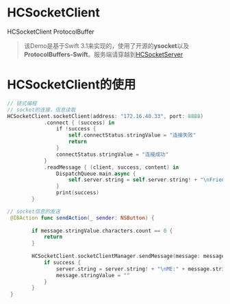 # HCSocketClient
HCSocketClient ProtocolBuffer

> 该Demo是基于Swift 3.1来实现的，使用了开源的**ysocket**以及**ProtocolBuffers-Swift**。服务端请穿越到[HCSocketServer](https://github.com/HC1058503505/HCSocketServer)

# HCSocketClient的使用
```swift
// 链式编程
// socket的连接，信息读取
HCSocketClient.socketClient(address: "172.16.40.33", port: 8888)
            .connect { (success) in
                if !success {
                    self.connectStatus.stringValue = "连接失败"
                    return
                }
                connectStatus.stringValue = "连接成功"
            }
            .readMessage { (client, success, content) in
                DispatchQueue.main.async {
                    self.server.string = self.server.string! + "\nFriend:" + content!
                }
                print(success)
        }

// socket信息的发送
 @IBAction func sendAction(_ sender: NSButton) {
        
        if message.stringValue.characters.count == 0 {
            return
        }
        
        HCSocketClient.socketClientManager.sendMessage(message: message.stringValue) { (client, success, content) in
            if success {
                server.string = server.string! + "\nME:" + message.stringValue
                message.stringValue = ""
            }
        }
 }
```
